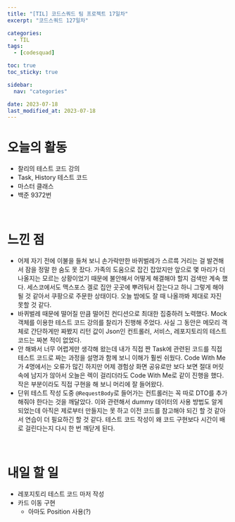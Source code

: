 ```yaml
---
title: "[TIL] 코드스쿼드 팀 프로젝트 17일차"
excerpt: "코드스쿼드 127일차"

categories:
  - TIL
tags:
  - [codesquad]

toc: true
toc_sticky: true

sidebar:
  nav: "categories"

date: 2023-07-18
last_modified_at: 2023-07-18
---
```


# 오늘의 활동

- 찰리의 테스트 코드 강의
- Task, History 테스트 코드
- 마스터 클래스
- 백준 9372번

<br>

# 느낀 점

- 어제 자기 전에 이불을 들쳐 보니 손가락만한 바퀴벌레가 스르륵 거리는 걸 발견해서 잠을 정말 한 숨도 못 잤다. 가족의 도움으로 잡긴 잡았지만 앞으로 몇 마리가 더 나올지는 모르는 상황이었기 때문에 불안해서 어떻게 해결해야 할지 검색만 계속 했다. 세스코에서도 맥스포스 겔로 집안 곳곳에 뿌려둬서 잡는다고 하니 그렇게 해야 될 것 같아서 쿠팡으로 주문한 상태이다. 오늘 밤에도 잘 때 나올까봐 제대로 자진 못할 것 같다.
- 바퀴벌레 때문에 떨어질 만큼 떨어진 컨디션으로 최대한 집중하려 노력했다. Mock 객체를 이용한 테스트 코드 강의를 찰리가 진행해 주었다. 사실 그 동안은 메모리 객체로 간단하게만 짜봤지 리턴 값이 Json인 컨트롤러, 서비스, 레포지토리의 테스트 코드는 짜본 적이 없었다.
- 안 해봐서 너무 어렵게만 생각해 왔는데 내가 직접 짠 Task에 관련된 코드를 직접 테스트 코드로 짜는 과정을 설명과 함께 보니 이해가 훨씬 쉬웠다. Code With Me가 4명에서는 오류가 많긴 하지만 어제 경험상 화면 공유로만 보다 보면 절대 머릿속에 남지가 않아서 오늘은 렉이 걸리더라도 Code With Me로 같이 진행을 했다. 작은 부분이라도 직접 구현을 해 보니 머리에 잘 들어왔다.
- 단위 테스트 작성 도중 `@RequestBody`로 들어가는 컨트롤러는 꼭 따로 DTO를 추가해줘야 한다는 것을 깨달았다. 이와 관련해서 dummy 데이터의 사용 방법도 알게 되었는데 아직은 제로부터 만들지는 못 하고 이전 코드를 참고해야 되긴 할 것 같아서 연습이 더 필요하긴 할 것 같다. 테스트 코드 작성이 왜 코드 구현보다 시간이 배로 걸린다는지 다시 한 번 깨닫게 된다.

<br>

# 내일 할 일

- 레포지토리 테스트 코드 마저 작성
- 카드 이동 구현
    - 아마도 Position 사용(?)